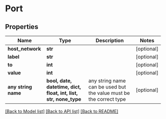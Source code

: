 # Port


## Properties
Name | Type | Description | Notes
------------ | ------------- | ------------- | -------------
**host_network** | **str** |  | [optional] 
**label** | **str** |  | [optional] 
**to** | **int** |  | [optional] 
**value** | **int** |  | [optional] 
**any string name** | **bool, date, datetime, dict, float, int, list, str, none_type** | any string name can be used but the value must be the correct type | [optional]

[[Back to Model list]](../README.md#documentation-for-models) [[Back to API list]](../README.md#documentation-for-api-endpoints) [[Back to README]](../README.md)


